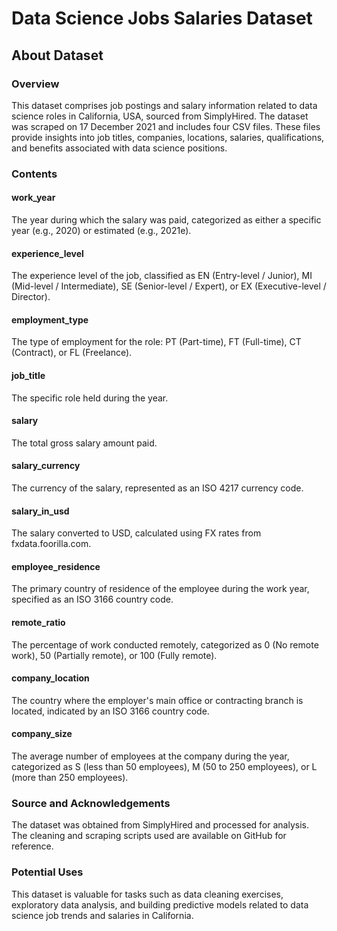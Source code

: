 
# Data Science Jobs Salaries Dataset

## About Dataset

### Overview

This dataset comprises job postings and salary information related to data science roles in California, USA, sourced from SimplyHired. The dataset was scraped on 17 December 2021 and includes four CSV files. These files provide insights into job titles, companies, locations, salaries, qualifications, and benefits associated with data science positions.

### Contents

#### work_year

The year during which the salary was paid, categorized as either a specific year (e.g., 2020) or estimated (e.g., 2021e).

#### experience_level

The experience level of the job, classified as EN (Entry-level / Junior), MI (Mid-level / Intermediate), SE (Senior-level / Expert), or EX (Executive-level / Director).

#### employment_type

The type of employment for the role: PT (Part-time), FT (Full-time), CT (Contract), or FL (Freelance).

#### job_title

The specific role held during the year.

#### salary

The total gross salary amount paid.

#### salary_currency

The currency of the salary, represented as an ISO 4217 currency code.

#### salary_in_usd

The salary converted to USD, calculated using FX rates from fxdata.foorilla.com.

#### employee_residence

The primary country of residence of the employee during the work year, specified as an ISO 3166 country code.

#### remote_ratio

The percentage of work conducted remotely, categorized as 0 (No remote work), 50 (Partially remote), or 100 (Fully remote).

#### company_location

The country where the employer's main office or contracting branch is located, indicated by an ISO 3166 country code.

#### company_size

The average number of employees at the company during the year, categorized as S (less than 50 employees), M (50 to 250 employees), or L (more than 250 employees).

### Source and Acknowledgements

The dataset was obtained from SimplyHired and processed for analysis. The cleaning and scraping scripts used are available on GitHub for reference.

### Potential Uses

This dataset is valuable for tasks such as data cleaning exercises, exploratory data analysis, and building predictive models related to data science job trends and salaries in California.
